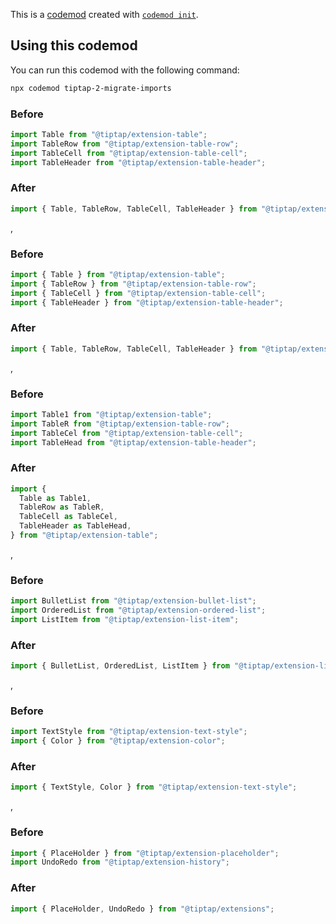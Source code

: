 This is a [codemod](https://codemod.com) created with [`codemod init`](https://docs.codemod.com/deploying-codemods/cli#codemod-init).

## Using this codemod

You can run this codemod with the following command:

```bash
npx codemod tiptap-2-migrate-imports
```

### Before

```ts
import Table from "@tiptap/extension-table";
import TableRow from "@tiptap/extension-table-row";
import TableCell from "@tiptap/extension-table-cell";
import TableHeader from "@tiptap/extension-table-header";
```

### After

```ts
import { Table, TableRow, TableCell, TableHeader } from "@tiptap/extension-table";
```

,

### Before

```ts
import { Table } from "@tiptap/extension-table";
import { TableRow } from "@tiptap/extension-table-row";
import { TableCell } from "@tiptap/extension-table-cell";
import { TableHeader } from "@tiptap/extension-table-header";
```

### After

```ts
import { Table, TableRow, TableCell, TableHeader } from "@tiptap/extension-table";
```

,

### Before

```ts
import Table1 from "@tiptap/extension-table";
import TableR from "@tiptap/extension-table-row";
import TableCel from "@tiptap/extension-table-cell";
import TableHead from "@tiptap/extension-table-header";
```

### After

```ts
import {
  Table as Table1,
  TableRow as TableR,
  TableCell as TableCel,
  TableHeader as TableHead,
} from "@tiptap/extension-table";
```

,

### Before

```ts
import BulletList from "@tiptap/extension-bullet-list";
import OrderedList from "@tiptap/extension-ordered-list";
import ListItem from "@tiptap/extension-list-item";
```

### After

```ts
import { BulletList, OrderedList, ListItem } from "@tiptap/extension-list";
```

,

### Before

```ts
import TextStyle from "@tiptap/extension-text-style";
import { Color } from "@tiptap/extension-color";
```

### After

```ts
import { TextStyle, Color } from "@tiptap/extension-text-style";
```

,

### Before

```ts
import { PlaceHolder } from "@tiptap/extension-placeholder";
import UndoRedo from "@tiptap/extension-history";
```

### After

```ts
import { PlaceHolder, UndoRedo } from "@tiptap/extensions";
```
